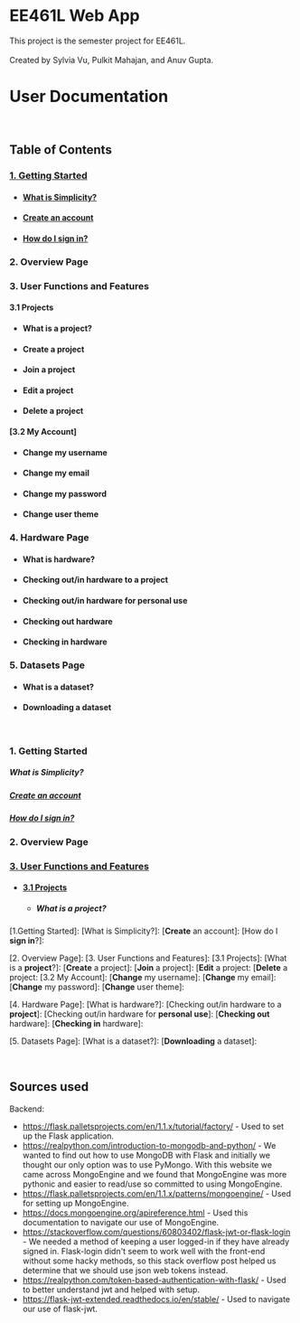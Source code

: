# EE461L Web App

This project is the semester project for EE461L.  
&nbsp;   
Created by Sylvia Vu, Pulkit Mahajan, and Anuv Gupta.
&nbsp;
&nbsp;
# **User Documentation**
&nbsp;
## **Table of Contents**
### [1. Getting Started](1-getting-started)
   - #### [What is Simplicity?](what-is-simplicity?)
   - #### [**Create** an account](create-an-account)
   - #### [How do I **sign in**?](how-do-i-sign-in?)
### 2. Overview Page
### 3. User Functions and Features
#### 3.1 Projects
   - #### What is a **project**?
   - #### **Create** a project
   - #### **Join** a project
   - #### **Edit** a project
   - #### **Delete** a project
  #### [3.2 My Account]
   - #### **Change** my username
   - #### **Change** my email
   - #### **Change** my password
   - #### **Change** user theme
### 4. Hardware Page
   - #### What is hardware?
   - #### Checking out/in hardware to a **project**
   - #### Checking out/in hardware for **personal use**
   - #### **Checking out** hardware
   - #### **Checking in** hardware
### 5. Datasets Page
   - #### What is a dataset?
   - #### **Downloading** a dataset

&nbsp;
&nbsp;
&nbsp;
&nbsp;
  
### 1. Getting Started
##### What is Simplicity?

##### [Create an account](create-an-account)

##### [How do I sign in?](how-do-i-sign-in?)


### 2. Overview Page


### [3. User Functions and Features](#3.-user-functions-and-features)
   - #### [3.1 Projects](3.1-projects)
      - ##### What is a project?  
  
  
  
  
  
  
  
  
  
  
  
  
  
  
  
  
  
  
  
[1.Getting Started]:
[What is Simplicity?]:
[**Create** an account]:
[How do I **sign in**?]:

[2. Overview Page]:
[3. User Functions and Features]:
[3.1 Projects]:
[What is a **project**?]:
[**Create** a project]:
[**Join** a project]:
[**Edit** a project:
[**Delete** a project:
[3.2 My Account]:
[**Change** my username]:
[**Change** my email]:
[**Change** my password]:
[**Change** user theme]:

[4. Hardware Page]:
[What is hardware?]:
[Checking out/in hardware to a **project**]:
[Checking out/in hardware for **personal use**]:
[**Checking out** hardware]:
[**Checking in** hardware]:

[5. Datasets Page]:
[What is a dataset?]:
[**Downloading** a dataset]:





&nbsp;  
## Sources used

Backend:
- https://flask.palletsprojects.com/en/1.1.x/tutorial/factory/ - Used to set up the Flask application.
- https://realpython.com/introduction-to-mongodb-and-python/ - We wanted to find out how to use MongoDB with Flask and initially we thought our only option was to use PyMongo. With this website we came across MongoEngine and we found that MongoEngine was more pythonic and easier to read/use so committed to using MongoEngine.
- https://flask.palletsprojects.com/en/1.1.x/patterns/mongoengine/ - Used for setting up MongoEngine.
- https://docs.mongoengine.org/apireference.html - Used this documentation to navigate our use of MongoEngine.
- https://stackoverflow.com/questions/60803402/flask-jwt-or-flask-login - We needed a method of keeping a user logged-in if they have already signed in. Flask-login didn't seem to work well with the front-end without some hacky methods, so this stack overflow post helped us determine that we should use json web tokens instead.
- https://realpython.com/token-based-authentication-with-flask/ - Used to better understand jwt and helped with setup.
- https://flask-jwt-extended.readthedocs.io/en/stable/ - Used to navigate our use of flask-jwt.



